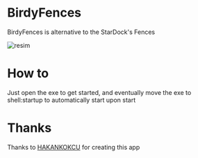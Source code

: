 # BirdyFences
BirdyFences is alternative to the StarDock's Fences

![resim](https://user-images.githubusercontent.com/103432992/190169653-c00308b4-afb1-407b-b1e6-be29d8ac5ecc.png)

# How to
Just open the exe to get started, and eventually move the exe to shell:startup to automatically start upon start

# Thanks
Thanks to [HAKANKOKCU](https://github.com/HAKANKOKCU/BirdyFences) for creating this app
